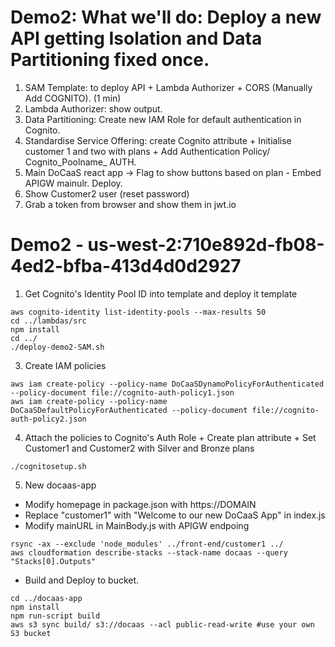 # Demo2: What we'll do: Deploy a new API getting Isolation and Data Partitioning fixed once.
1. SAM Template: to deploy API + Lambda Authorizer + CORS (Manually Add COGNITO). (1 min)
2. Lambda Authorizer: show output.
3. Data Partitioning: Create new IAM Role for default authentication in Cognito.
4. Standardise Service Offering: create Cognito attribute + Initialise customer 1 and two with plans + Add Authentication Policy/ Cognito_Poolname_ AUTH. 
5. Main DoCaaS react app -> Flag to show buttons based on plan - Embed APIGW mainulr. Deploy.
6. Show Customer2 user (reset password)
7. Grab a token from browser and show them in jwt.io

# Demo2 - us-west-2:710e892d-fb08-4ed2-bfba-413d4d0d2927
1. Get Cognito's Identity Pool ID into template and deploy it template
```shell
aws cognito-identity list-identity-pools --max-results 50
cd ../lambdas/src
npm install
cd ../
./deploy-demo2-SAM.sh
```


3. Create IAM policies
```shell
aws iam create-policy --policy-name DoCaaSDynamoPolicyForAuthenticated --policy-document file://cognito-auth-policy1.json
aws iam create-policy --policy-name DoCaaSDefaultPolicyForAuthenticated --policy-document file://cognito-auth-policy2.json
```
4. Attach the policies to Cognito's Auth Role + Create plan attribute + Set Customer1 and Customer2 with Silver and Bronze plans
```shell
./cognitosetup.sh
```

5. New docaas-app
* Modify homepage in package.json with https://DOMAIN
* Replace "customer1" with "Welcome to our new DoCaaS App" in index.js
* Modify mainURL in MainBody.js with APIGW endpoing
```shell
rsync -ax --exclude 'node_modules' ../front-end/customer1 ../
aws cloudformation describe-stacks --stack-name docaas --query "Stacks[0].Outputs" 
```
* Build and Deploy to bucket.
```shell
cd ../docaas-app
npm install
npm run-script build
aws s3 sync build/ s3://docaas --acl public-read-write #use your own S3 bucket
```
